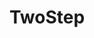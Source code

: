 ---
layout: page
title: TwoStep
description: Travel has never been easier.
img: assets/img/projects/twostep_preview.png
importance: 1
category: Development
related_publications: false
---